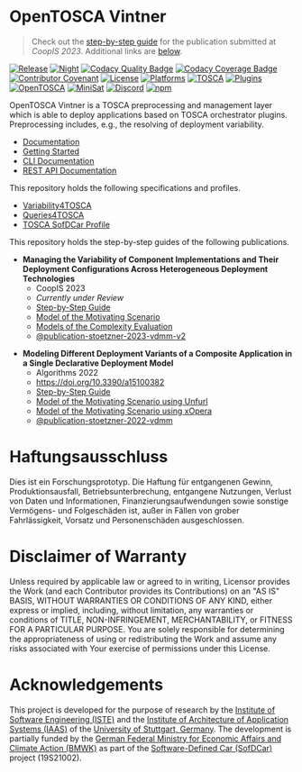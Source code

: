 # OpenTOSCA Vintner

> Check out the [step-by-step guide](https://vintner.opentosca.org/variability4tosca/guides/artifacts) for the publication submitted at _CoopIS 2023_. Additional links are [below](#user-content-publication-stoetzner-2023-vdmm-v2).

[![Release](https://github.com/opentosca/opentosca-vintner/actions/workflows/release.yaml/badge.svg?branch=main)](https://github.com/opentosca/opentosca-vintner/actions/workflows/release.yaml)
[![Night](https://github.com/OpenTOSCA/opentosca-vintner/actions/workflows/night.yaml/badge.svg)](https://github.com/OpenTOSCA/opentosca-vintner/actions/workflows/night.yaml)
[![Codacy Quality Badge](https://app.codacy.com/project/badge/Grade/acec5103cf9b4f1bb1fa25bc5a99076d)](https://app.codacy.com/gh/OpenTOSCA/opentosca-vintner/dashboard?utm_source=gh&utm_medium=referral&utm_content=&utm_campaign=Badge_grade)
[![Codacy Coverage Badge](https://app.codacy.com/project/badge/Coverage/acec5103cf9b4f1bb1fa25bc5a99076d)](https://app.codacy.com/gh/OpenTOSCA/opentosca-vintner/dashboard?utm_source=gh&utm_medium=referral&utm_content=&utm_campaign=Badge_coverage)
[![Contributor Covenant](https://img.shields.io/badge/Contributor%20Covenant-2.0-4baaaa.svg)](https://vintner.opentosca.org/code-of-conduct)
[![License](https://img.shields.io/badge/License-Apache_2.0-blue.svg)](https://opensource.org/licenses/Apache-2.0)
[![Platforms](https://img.shields.io/badge/Platforms-Linux%20%7C%20Windows-606c38.svg)](https://vintner.opentosca.org)
[![TOSCA](https://img.shields.io/badge/TOSCA-1.3-important.svg)](https://docs.oasis-open.org/tosca/TOSCA-Simple-Profile-YAML/v1.3/os/TOSCA-Simple-Profile-YAML-v1.3-os.html)
[![Plugins](https://img.shields.io/badge/Orchestrators-xOpera%20%7C%20Unfurl-blueviolet.svg)](https://vintner.opentosca.org)
[![OpenTOSCA](https://img.shields.io/badge/OpenTOSCA-%E2%9D%A4%EF%B8%8F-ff69b4)](https://opentosca.org)
[![MiniSat](https://img.shields.io/badge/MiniSat-%E2%9D%A4%EF%B8%8F-ff69b4)](https://github.com/meteor/logic-solver)
[![Discord](https://img.shields.io/badge/Discord-online-blue)](https://discord.gg/Uz6348Ctmg)
[![npm](https://img.shields.io/badge/npm-opentosca--vintner-blue)](https://www.npmjs.com/package/opentosca-vintner)


OpenTOSCA Vintner is a TOSCA preprocessing and management layer which is able to deploy applications based on TOSCA orchestrator plugins.
Preprocessing includes, e.g., the resolving of deployment variability.

- [Documentation](https://vintner.opentosca.org)
- [Getting Started](https://vintner.opentosca.org/getting-started)
- [CLI Documentation](https://vintner.opentosca.org/interface)
- [REST API Documentation](https://vintner.opentosca.org/interface)

This repository holds the following specifications and profiles. 

- [Variability4TOSCA](https://vintner.opentosca.org/variability4tosca/motivation)
- [Queries4TOSCA](https://vintner.opentosca.org/queries4tosca/getting-started)
- [TOSCA SofDCar Profile](https://vintner.opentosca.org/sofdcar/profile)

This repository holds the step-by-step guides of the following publications.

<a id="publication-stoetzner-2023-vdmm-v2"></a>
- **Managing the Variability of Component Implementations and Their Deployment Configurations Across Heterogeneous Deployment Technologies**
  - CoopIS 2023
  - _Currently under Review_
  - [Step-by-Step Guide](https://vintner.opentosca.org/variability4tosca/guides/artifacts) 
  - [Model of the Motivating Scenario](examples/unfurl-artifacts)
  - [Models of the Complexity Evaluation](examples/unfurl-artifacts/stats)
  - [@publication-stoetzner-2023-vdmm-v2](https://github.com/OpenTOSCA/opentosca-vintner/releases/tag/publication-stoetzner-2023-vdmm-v2)

<a id="publication-stoetzner-2022-vdmm"/></a>
- **Modeling Different Deployment Variants of a Composite Application in a Single Declarative Deployment Model**
  - Algorithms 2022
  - https://doi.org/10.3390/a15100382
  - [Step-by-Step Guide](https://vintner.opentosca.org/variability4tosca/motivation)
  - [Model of the Motivating Scenario using Unfurl](examples/unfurl-motivation)
  - [Model of the Motivating Scenario using xOpera](examples/xopera-motivation)
  - [@publication-stoetzner-2022-vdmm](https://github.com/OpenTOSCA/opentosca-vintner/releases/tag/publication-stoetzner-2022-vdmm)

# Haftungsausschluss

Dies ist ein Forschungsprototyp. Die Haftung für entgangenen Gewinn, Produktionsausfall, Betriebsunterbrechung,
entgangene Nutzungen, Verlust von Daten und Informationen, Finanzierungsaufwendungen sowie sonstige Vermögens- und
Folgeschäden ist, außer in Fällen von grober Fahrlässigkeit, Vorsatz und Personenschäden ausgeschlossen.

# Disclaimer of Warranty

Unless required by applicable law or agreed to in writing, Licensor provides the Work (and each Contributor provides its
Contributions) on an "AS IS" BASIS, WITHOUT WARRANTIES OR CONDITIONS OF ANY KIND, either express or implied, including,
without limitation, any warranties or conditions of TITLE, NON-INFRINGEMENT, MERCHANTABILITY, or FITNESS FOR A
PARTICULAR PURPOSE. You are solely responsible for determining the appropriateness of using or redistributing the Work
and assume any risks associated with Your exercise of permissions under this License.

# Acknowledgements

This project is developed for the purpose of research by the [Institute of Software Engineering (ISTE)](https://www.iste.uni-stuttgart.de) and the [Institute of Architecture of Application Systems (IAAS)](https://www.iaas.uni-stuttgart.de) of the [University of Stuttgart, Germany](https://www.uni-stuttgart.de).
The development is partially funded by the [German Federal Ministry for Economic Affairs and Climate Action (BMWK)](https://www.bmwk.de/Navigation/EN/Home/home.html) as part of the [Software-Defined Car (SofDCar)](https://sofdcar.de) project (19S21002).
